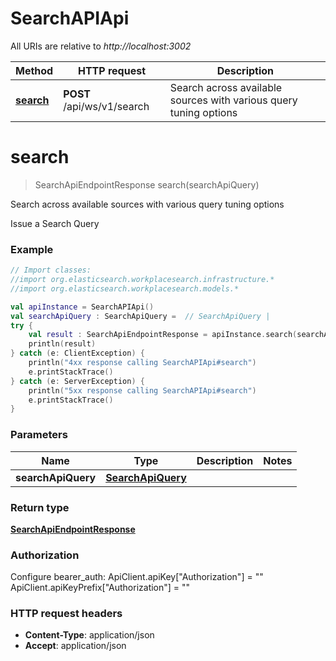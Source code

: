 # SearchAPIApi

All URIs are relative to *http://localhost:3002*

Method | HTTP request | Description
------------- | ------------- | -------------
[**search**](SearchAPIApi.md#search) | **POST** /api/ws/v1/search | Search across available sources with various query tuning options


<a name="search"></a>
# **search**
> SearchApiEndpointResponse search(searchApiQuery)

Search across available sources with various query tuning options

Issue a Search Query

### Example
```kotlin
// Import classes:
//import org.elasticsearch.workplacesearch.infrastructure.*
//import org.elasticsearch.workplacesearch.models.*

val apiInstance = SearchAPIApi()
val searchApiQuery : SearchApiQuery =  // SearchApiQuery | 
try {
    val result : SearchApiEndpointResponse = apiInstance.search(searchApiQuery)
    println(result)
} catch (e: ClientException) {
    println("4xx response calling SearchAPIApi#search")
    e.printStackTrace()
} catch (e: ServerException) {
    println("5xx response calling SearchAPIApi#search")
    e.printStackTrace()
}
```

### Parameters

Name | Type | Description  | Notes
------------- | ------------- | ------------- | -------------
 **searchApiQuery** | [**SearchApiQuery**](SearchApiQuery.md)|  |

### Return type

[**SearchApiEndpointResponse**](SearchApiEndpointResponse.md)

### Authorization


Configure bearer_auth:
    ApiClient.apiKey["Authorization"] = ""
    ApiClient.apiKeyPrefix["Authorization"] = ""

### HTTP request headers

 - **Content-Type**: application/json
 - **Accept**: application/json

